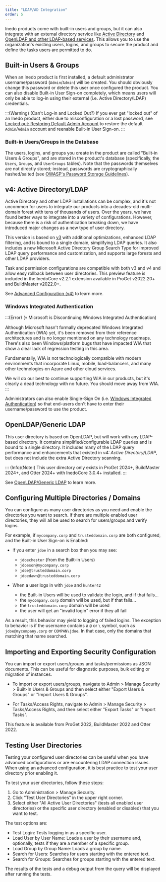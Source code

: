 ```yaml
---
title: "LDAP/AD Integration"
order: 5
---
```


Inedo products come with built-in users and groups, but it can also integrate with an external directory service like [Active Directory](#v4-active-directoryldap) and [OpenLDAP and other LDAP-based services](#openldapgeneric-ldap). This allows you to use the organization's existing users, logins, and groups to secure the product and define the tasks users are permitted to do. 

## Built-in Users & Groups

When an Inedo product is first installed, a default administrator username/password (`Admin`/`Admin`) will be created. You should obviously change this password or delete this user once configured the product. You can also disable Built-in User Sign-on completely, which means users will only be able to log-in using their external (i.e. Active Directory/LDAP) credentials.

:::(Warning) (Can't Log-in and Locked Out?)
If you ever get "locked out" of an Inedo product, either due to misconfiguration or a lost password, see [Locked out: Restoring Default Admin Account](/docs/installation/security-ldap-active-directory/various-ldap-troubleshooting#locked-out) to restore the default `Admin`/`Admin` account and reenable Built-in User Sign-on. 
:::

### Built-in Users/Groups in the Database

The users, logins, and groups you create in the product are called "Built-in Users & Groups", and are stored in the product's database (specifically, the `Users`, `Groups`, and `UserGroups` tables). Note that the passwords themselves are not directly stored; instead, passwords are cryptographically hashed/salted (see [OWASP's Password Storage Guidelines](https://cheatsheetseries.owasp.org/cheatsheets/Password_Storage_Cheat_Sheet.html#hashing-vs-encryption)). 


## v4: Active Directory/LDAP

Active Directory and other LDAP installations can be complex, and it's not uncommon for users to integrate our products into a decades-old multi-domain forest with tens of thousands of users. Over the years, we have found better ways to integrate into a variety of configurations. However, because there is a risk of authentication breaking down, we have introduced major changes as a new type of user directory. 

This version is based on [v3](/docs/installation/security-ldap-active-directory/legacyconfigurations/various-ldap-v3-advanced) with additional optimizations, enhanced LDAP filtering, and is bound to a single domain, simplifying LDAP queries. It also includes a new Microsoft Active Directory Group Search Type for improved LDAP query performance and customization, and supports large forests and other LDAP providers.

Task and permission configurations are compatible with both v3 and v4 and allow easy rollback between user directories. This preview feature is included in the InedoCore v2.2.1 extension available in ProGet v2022.20+ and BuildMaster v2022.0+.

See [Advanced Configuration (v4)](/docs/installation/security-ldap-active-directory/various-ldap-v4-advanced) to learn more.

### Windows Integrated Authentication

:::(Error) (💀  Microsoft is Discontinuing Windows Integrated Authentication)

Although Microsoft hasn't formally deprecated Windows Integrated Authentication (WIA) yet, it's been removed from their reference architectures and is no longer mentioned on any technology roadmaps. There's also been Windows/platform bugs that have impacted WIA that show a clear lack of regression testing in this area.

Fundamentally, WIA is not technologically compatible with modern environments that incorporate Linux, mobile, load-balancers, and many other technologies on Azure and other cloud services. 

We will do our best to continue supporting WIA in our products, but it's clearly a dead technology with no future. You should move away from WIA.
:::

Administrators can also enable Single-Sign On (i.e. [Windows Integrated Authentication](/docs/installation/security-ldap-active-directory/various-ldap-integrated-authentication)) so that end-users don't have to enter their username/password to use the product.

## OpenLDAP/Generic LDAP

This user directory is based on OpenLDAP, but will work with any LDAP-based directory.  It contains simplified/configurable LDAP queries and is bound to a single directory. It includes many of the LDAP query performance and enhancements that existed in *v4: Active Directory/LDAP*, but does not include the extra Active Directory scanning.

::: (Info)(Note:)
This user directory only exists in ProGet 2024+, BuildMaster 2024+, and Otter 2024+ with InedoCore 3.0.4+ installed.
:::

See [OpenLDAP/Generic LDAP](/docs/installation/security-ldap-active-directory/various-ldap-openldap) to learn more.

## Configuring Multiple Directories / Domains

You can configure as many user directories as you need and enable the directories you want to search. If there are multiple enabled user directories, they will all be used to search for users/groups and verify logins.

For example, if `mycompany.corp` and `trusteddomain.corp` are both configured, and the Built-in User Sign-on is Enabled:

 * If you enter `jdoe` in a search box then you may see:
   * `jdoechestor` (from the Built-in Users)
   * `jdoeson@mycompany.corp`
   * `jdoe@trusteddomain.corp`
   * `jdoedawn@trusteddomain.corp`
 
 * When a user logs in with `jdoe` and `hunter42`
   * the Built-in Users will be used to validate the login, and if that fails...
   * the `mycompany.corp` domain will be used, but if that fails...
   * the `trusteddomain.corp` domain will be used
   * the user will get an "invalid login" error if they all fail

As a result, this behavior may yield to logging of failed logins. The exception to behavior is if the username contains a `@` or `\` symbol, such as `jdoe@mycompany.corp` or `COMPAN\jdoe`. In that case, only the domains that matching that name searched.

## Importing and Exporting Security Configuration
You can import or export users/groups and tasks/permissions as JSON documents. This can be useful for diagnostic purposes, bulk editing or migration of instances.

* To import or export users/groups, navigate to Admin > Manage Security > Built-In Users & Groups and then select either "Export Users & Groups" or "Import Users & Groups".

* For Tasks/Access Rights, navigate to Admin > Manage Security > Tasks/Access Rights, and then select either "Export Tasks" or "Import Tasks".

This feature is available from ProGet 2022, BuildMaster 2022 and Otter 2022.

## Testing User Directories
Testing your configured user directories can be useful when you have advanced configurations or are encountering LDAP connection issues. When using an advanced configuration, it is best practice to test your user directory prior enabling it.

To test your user directories, follow these steps:

1. Go to Administration > Manage Security.
2. Click "Test User Directories" in the upper right corner.
3. Select either "All Active User Directories" (tests all enabled user directories) or the specific user directory (enabled or disabled) that you want to test.

The test options are:
- Test Login: Tests logging in as a specific user.
- Load User by User Name: Loads a user by their username and, optionally, tests if they are a member of a specific group.
- Load Group by Group Name: Loads a group by name.
- Search for Users: Searches for users starting with the entered text.
- Search for Groups: Searches for groups starting with the entered text.

The results of the tests and a debug output from the query will be displayed after running the tests.
